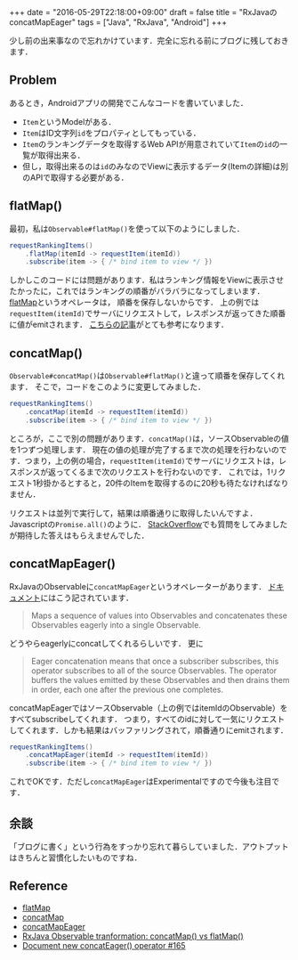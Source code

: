 +++
date = "2016-05-29T22:18:00+09:00"
draft = false
title = "RxJavaのconcatMapEager"
tags = ["Java", "RxJava", "Android"]
+++

少し前の出来事なので忘れかけています．完全に忘れる前にブログに残しておきます．

## Problem

あるとき，Androidアプリの開発でこんなコードを書いていました．

- `Item`というModelがある．
- `Item`はID文字列`id`をプロパティとしてもっている．
- `Item`のランキングデータを取得するWeb APIが用意されていて`Item`の`id`の一覧が取得出来る．
- 但し，取得出来るのは`id`のみなのでViewに表示するデータ(Itemの詳細)は別のAPIで取得する必要がある．

## flatMap()

最初，私は`Observable#flatMap()`を使って以下のようにしました．

```.java
requestRankingItems()
    .flatMap(itemId -> requestItem(itemId))
    .subscribe(item -> { /* bind item to view */ })
```

しかしこのコードには問題があります．私はランキング情報をViewに表示させたかったに，これではランキングの順番がバラバラになってしまいます．
[flatMap](http://reactivex.io/documentation/operators/flatmap.html)というオペレータは，
順番を保存しないからです．
上の例では`requestItem(itemId)`でサーバにリクエストして，レスポンスが返ってきた順番に値がemitされます．
[こちらの記事](http://fernandocejas.com/2015/01/11/rxjava-observable-tranformation-concatmap-vs-flatmap/)がとても参考になります．

## concatMap()

`Observable#concatMap()`は`Observable#flatMap()`と違って順番を保存してくれます．
そこで，コードをこのように変更してみました．

```.java
requestRankingItems()
    .concatMap(itemId -> requestItem(itemId))
    .subscribe(item -> { /* bind item to view */ })
```

ところが，ここで別の問題があります．`concatMap()`は，ソースObservableの値を1つずつ処理します．
現在の値の処理が完了するまで次の処理を行わないのです．つまり，上の例の場合，`requestItem(itemId)`でサーバにリクエストは，レスポンスが返ってくるまで次のリクエストを行わないのです．
これでは，1リクエスト1秒掛かるとすると，20件のItemを取得するのに20秒も待たなければなりません．

リクエストは並列で実行して，結果は順番通りに取得したいんですよ．
Javascriptの`Promise.all()`のように．
[StackOverflow](http://stackoverflow.com/questions/35339190/is-there-a-way-like-promise-all-in-rxjava)でも質問をしてみましたが期待した答えはもらえませんでした．

## concatMapEager()

RxJavaのObservableに`concatMapEager`というオペレーターがあります．
[ドキュメント](http://reactivex.io/RxJava/javadoc/rx/Observable.html#concatMapEager(rx.functions.Func1))にはこう記されています．
> Maps a sequence of values into Observables and concatenates these Observables eagerly into a single Observable.

どうやらeagerlyにconcatしてくれるらしいです．
更に

> Eager concatenation means that once a subscriber subscribes, this operator subscribes to all of the source Observables. The operator buffers the values emitted by these Observables and then drains them in order, each one after the previous one completes.

concatMapEagerではソースObservable（上の例ではitemIdのObservable）をすべてsubscribeしてくれます．
つまり，すべてのidに対して一気にリクエストしてくれます．しかも結果はバッファリングされて，順番通りにemitされます．

```.java
requestRankingItems()
    .concatMapEager(itemId -> requestItem(itemId))
    .subscribe(item -> { /* bind item to view */ })
```

これでOKです．ただし`concatMapEager`はExperimentalですので今後も注目です．

## 余談
「ブログに書く」という行為をすっかり忘れて暮らしていました．アウトプットはきちんと習慣化したいものですね．

## Reference
- [flatMap](http://reactivex.io/RxJava/javadoc/rx/Observable.html#flatMap(rx.functions.Func1))
- [concatMap](http://reactivex.io/RxJava/javadoc/rx/Observable.html#concatMap(rx.functions.Func1))
- [concatMapEager](http://reactivex.io/RxJava/javadoc/rx/Observable.html#concatMapEager(rx.functions.Func1))
- [RxJava Observable tranformation: concatMap() vs flatMap()](http://fernandocejas.com/2015/01/11/rxjava-observable-tranformation-concatmap-vs-flatmap/)
- [Document new concatEager() operator #165](https://github.com/ReactiveX/reactivex.github.io/issues/165)
